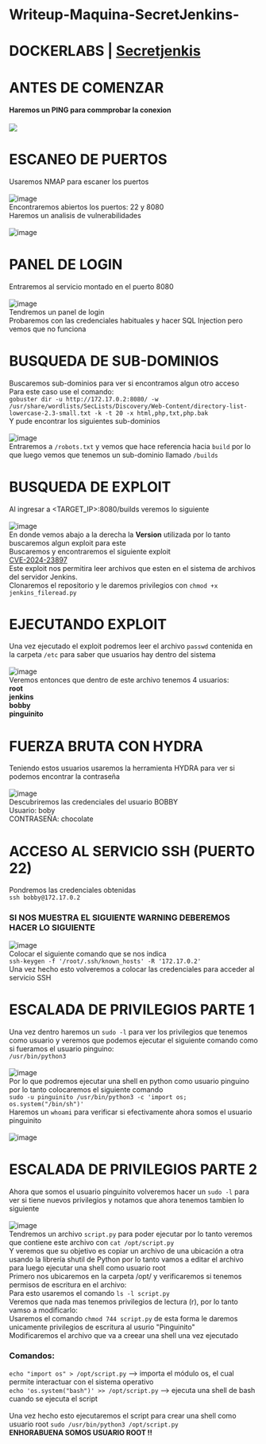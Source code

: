 # Writeup-Maquina-SecretJenkins-
# DOCKERLABS | [Secretjenkis](https://dockerlabs.es/#/)

# ANTES DE COMENZAR
#### Haremos un PING para commprobar la conexion
<img src="https://github.com/user-attachments/assets/95bba54f-bc89-48af-a70e-f6445d243f25">

# ESCANEO DE PUERTOS 
Usaremos NMAP para escaner los puertos
<br> <br>
![image](https://github.com/user-attachments/assets/ee7ef15c-a0e5-4fa3-8514-eaf1d18e09b4)
<br>
Encontraremos abiertos los puertos: 22 y 8080
<br>
Haremos un analisis de vulnerabilidades
<br> <br>
![image](https://github.com/user-attachments/assets/b5464808-b401-4eeb-964b-c2ada6dbb8fe)

# PANEL DE LOGIN
Entraremos al servicio montado en el puerto 8080
<br> <br>
![image](https://github.com/user-attachments/assets/5194f976-ffbe-4684-bfc6-56cc339545d5)
<br>
Tendremos un panel de login <br>
Probaremos con las credenciales habituales y hacer SQL Injection pero vemos que no funciona
<br>

# BUSQUEDA DE SUB-DOMINIOS
Buscaremos sub-dominios para ver si encontramos algun otro acceso 
<br> 
Para este caso use el comando:
<br>
`gobuster dir -u http://172.17.0.2:8080/ -w /usr/share/wordlists/SecLists/Discovery/Web-Content/directory-list-lowercase-2.3-small.txt -k -t 20 -x html,php,txt,php.bak`
<br>
Y pude encontrar los siguientes sub-dominios
<br> <br>
![image](https://github.com/user-attachments/assets/058cd243-8b4f-4113-bdf7-61e24d1ffc46)
<br>
Entraremos a `/robots.txt` y vemos que hace referencia hacia `build` por lo que luego vemos que tenemos un sub-dominio llamado `/builds`

# BUSQUEDA DE EXPLOIT
Al ingresar a <TARGET_IP>:8080/builds veremos lo siguiente
<br> <br>
![image](https://github.com/user-attachments/assets/2dd79dc6-7c42-4947-98a3-70565d91ec09)
<br>
En donde vemos abajo a la derecha la <b>Version</b> utilizada por lo tanto buscaremos algun exploit para este
<br>
Buscaremos y encontraremos el siguiente exploit <br>
[CVE-2024-23897](https://github.com/godylockz/CVE-2024-23897)
<br>
Este exploit nos permitira leer archivos que esten en el sistema de archivos del servidor Jenkins.
<br>
Clonaremos el repositorio y le daremos privilegios con `chmod +x jenkins_fileread.py `
# EJECUTANDO EXPLOIT
Una vez ejecutado el exploit podremos leer el archivo `passwd` contenida en la carpeta `/etc` para saber que usuarios hay dentro del sistema
<br> <br>
![image](https://github.com/user-attachments/assets/c8c3f91a-3d79-44d0-8748-27e9b85afbdf)
<br>
Veremos entonces que dentro de este archivo tenemos 4 usuarios: <br>
<b>root</b> <br>
<b>jenkins</b> <br>
<b>bobby</b> <br>
<b>pinguinito</b> <br>

# FUERZA BRUTA CON HYDRA
Teniendo estos usuarios usaremos la herramienta HYDRA para ver si podemos encontrar la contraseña
<br> <br>
![image](https://github.com/user-attachments/assets/65d58cfe-bba0-4671-9fb6-a44b83ae0351)
<br>
Descubriremos las credenciales del usuario BOBBY <br>
Usuario: boby <br>
CONTRASEÑA: chocolate

# ACCESO AL SERVICIO SSH (PUERTO 22)
Pondremos las credenciales obtenidas
<br>
`ssh bobby@172.17.0.2`
<br>
### SI NOS MUESTRA EL SIGUIENTE WARNING DEBEREMOS HACER LO SIGUIENTE
![image](https://github.com/user-attachments/assets/25b97a85-bd08-4262-8684-2a9619f8ee80)
<br>
Colocar el siguiente comando que se nos indica <br>
`ssh-keygen -f '/root/.ssh/known_hosts' -R '172.17.0.2'`
<br>
Una vez hecho esto volveremos a colocar las credenciales para acceder al servicio SSH

# ESCALADA DE PRIVILEGIOS PARTE 1
Una vez dentro haremos un `sudo -l` para ver los privilegios que tenemos como usuario y veremos que podemos ejecutar el siguiente comando como si fueramos el usuario pinguino:
<br>
`/usr/bin/python3`
<br> <br>
![image](https://github.com/user-attachments/assets/7ca66ed8-5955-4092-858c-6dab23248cd0)
<br>
Por lo que podremos ejecutar una shell en python como usuario pinguino por lo tanto colocaremos el siguiente comando
<br>
`sudo -u pinguinito /usr/bin/python3 -c 'import os; os.system("/bin/sh")'`
<br>
Haremos un `whoami` para verificar si efectivamente ahora somos el usuario pinguinito
<br> <br>
![image](https://github.com/user-attachments/assets/e99f7137-9599-40be-a30a-b8a2a2e7c06f)

# ESCALADA DE PRIVILEGIOS PARTE 2
Ahora que somos el usuario pinguinito volveremos hacer un `sudo -l` para ver si tiene nuevos privilegios y notamos que ahora tenemos tambien lo siguiente
<br> <br>
![image](https://github.com/user-attachments/assets/7dc96153-fe46-4112-9e14-bc17fc950c76)
<br>
Tendremos un archivo `script.py` para poder ejecutar por lo tanto veremos que contiene este archivo con `cat /opt/script.py`
<br> 
Y veremos que su objetivo es copiar un archivo de una ubicación a otra usando la librería shutil de Python por lo tanto vamos a editar el archivo para luego ejecutar una shell como usuario root
<br>
Primero nos ubicaremos en la carpeta /opt/ y verificaremos si tenemos permisos de escritura en el archivo:
<br>
Para esto usaremos el comando `ls -l script.py` <br>
Veremos que nada mas tenemos privilegios de lectura (r), por lo tanto vamso a modificarlo:
<br>
Usaremos el comando `chmod 744 script.py` de esta forma le daremos unicamente privilegios de escritura al usurio "Pinguinito"
<br> 
Modificaremos el archivo que va a creear una shell una vez ejecutado
<br>
### Comandos: 
`echo "import os" > /opt/script.py`  -->  importa el módulo os, el cual permite interactuar con el sistema operativo <br>
`echo 'os.system("bash")' >> /opt/script.py` --> ejecuta una shell de bash cuando se ejecuta el script <br>
<br>
Una vez hecho esto ejecutaremos el script para crear una shell como usuario root
`sudo /usr/bin/python3 /opt/script.py` 
<br>
<b>ENHORABUENA SOMOS USUARIO ROOT !!</b>

